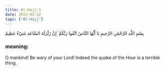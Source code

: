```yaml
---
title: Al-Hajj:1
date: 2013-03-22
tags: ["Al-Hajj"]
---
```

بِسْمِ اللَّهِ الرَّحْمَٰنِ الرَّحِيمِ يَا أَيُّهَا النَّاسُ اتَّقُوا رَبَّكُمْ ۚ إِنَّ زَلْزَلَةَ السَّاعَةِ شَيْءٌ عَظِيمٌ
### meaning: 
O mankind! Be wary of your Lord! Indeed the quake of the Hour is a terrible thing.

